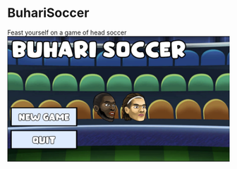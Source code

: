 # BuhariSoccer
Feast yourself on a game of head soccer 
![alt text](https://github.com/mofegpt/BuhariSoccer/blob/master/Images/homeScreen.jpeg?raw=true)
